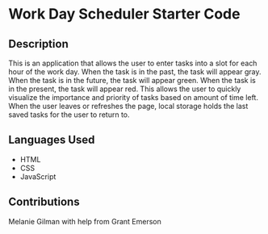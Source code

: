# Work Day Scheduler Starter Code

## Description
This is an application that allows the user to enter tasks into a slot for each hour of the work day.  When the task is in the past, the task will appear gray.  When the task is in the future, the task will appear green.  When the task is in the present, the task will appear red.  This allows the user to quickly visualize the importance and priority of tasks based on amount of time left.  When the user leaves or refreshes the page, local storage holds the last saved tasks for the user to return to.

## Languages Used
* HTML
* CSS
* JavaScript

## Contributions
Melanie Gilman with help from Grant Emerson
